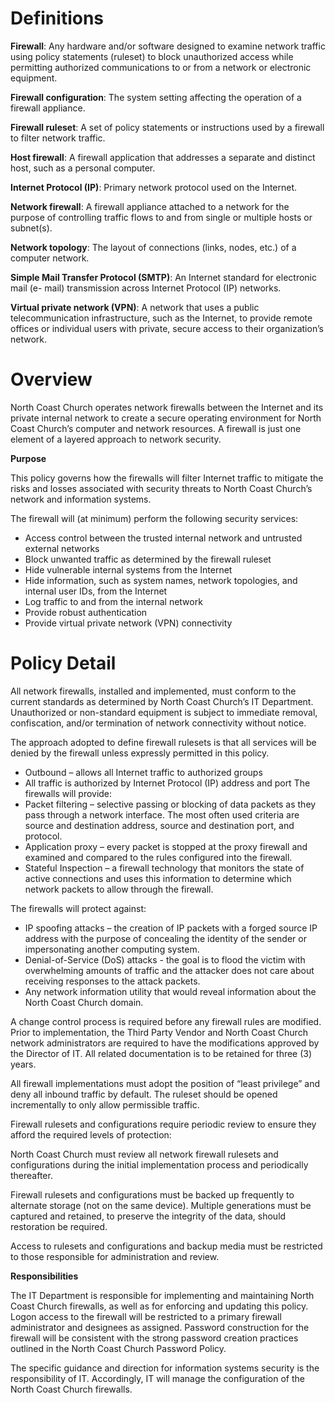 # **Definitions**

**Firewall**: Any hardware and/or software designed to examine network traffic using policy statements (ruleset) to block unauthorized access while permitting authorized communications to or from a network or electronic equipment.

**Firewall configuration**: The system setting affecting the operation of a firewall appliance.

**Firewall ruleset**: A set of policy statements or instructions used by a firewall to filter network traffic.

**Host firewall**: A firewall application that addresses a separate and distinct host, such as a personal computer.

**Internet Protocol (IP)**: Primary network protocol used on the Internet.

**Network firewall**: A firewall appliance attached to a network for the purpose of controlling traffic flows to and from single or multiple hosts or subnet(s).

**Network topology**: The layout of connections (links, nodes, etc.) of a computer network.

**Simple Mail Transfer Protocol (SMTP)**: An Internet standard for electronic mail (e- mail) transmission across Internet Protocol (IP) networks.

**Virtual private network (VPN)**: A network that uses a public telecommunication infrastructure, such as the Internet, to provide remote offices or individual users with private, secure access to their organization’s network.

# **Overview**

North Coast Church operates network firewalls between the Internet and its private internal network to create a secure operating environment for North Coast Church’s computer and network resources. A firewall is just one element of a layered approach to network security.

**Purpose**

This policy governs how the firewalls will filter Internet traffic to mitigate the risks and losses associated with security threats to North Coast Church’s network and information systems.

The firewall will (at minimum) perform the following security services:

- Access control between the trusted internal network and untrusted external networks
- Block unwanted traffic as determined by the firewall ruleset
- Hide vulnerable internal systems from the Internet
- Hide information, such as system names, network topologies, and internal user IDs, from the Internet
- Log traffic to and from the internal network
- Provide robust authentication
- Provide virtual private network (VPN) connectivity

# **Policy Detail**

All network firewalls, installed and implemented, must conform to the current standards as determined by North Coast Church’s IT Department. Unauthorized or non-standard equipment is subject to immediate removal, confiscation, and/or termination of network connectivity without notice.

The approach adopted to define firewall rulesets is that all services will be denied by the firewall unless expressly permitted in this policy.

- Outbound – allows all Internet traffic to authorized groups
- All traffic is authorized by Internet Protocol (IP) address and port The firewalls will provide:
- Packet filtering – selective passing or blocking of data packets as they pass through a network interface. The most often used criteria are source and destination address, source and destination port, and protocol.
- Application proxy – every packet is stopped at the proxy firewall and examined and compared to the rules configured into the firewall.
- Stateful Inspection – a firewall technology that monitors the state of active connections and uses this information to determine which network packets to allow through the firewall.

The firewalls will protect against:

- IP spoofing attacks – the creation of IP packets with a forged source IP address with the purpose of concealing the identity of the sender or impersonating another computing system.
- Denial-of-Service (DoS) attacks - the goal is to flood the victim with overwhelming amounts of traffic and the attacker does not care about receiving responses to the attack packets.
- Any network information utility that would reveal information about the North Coast Church domain.

A change control process is required before any firewall rules are modified. Prior to implementation, the Third Party Vendor and North Coast Church network administrators are required to have the modifications approved by the Director of IT. All related documentation is to be retained for three (3) years.

All firewall implementations must adopt the position of “least privilege” and deny all inbound traffic by default. The ruleset should be opened incrementally to only allow permissible traffic.

Firewall rulesets and configurations require periodic review to ensure they afford the required levels of protection:

North Coast Church must review all network firewall rulesets and configurations during the initial implementation process and periodically thereafter.

Firewall rulesets and configurations must be backed up frequently to alternate storage (not on the same device). Multiple generations must be captured and retained, to preserve the integrity of the data, should restoration be required.

Access to rulesets and configurations and backup media must be restricted to those responsible for administration and review.

**Responsibilities**

The IT Department is responsible for implementing and maintaining North Coast Church firewalls, as well as for enforcing and updating this policy. Logon access to the firewall will be restricted to a primary firewall administrator and designees as assigned. Password construction for the firewall will be consistent with the strong password creation practices outlined in the North Coast Church Password Policy.

The specific guidance and direction for information systems security is the responsibility of IT. Accordingly, IT will manage the configuration of the North Coast Church firewalls.